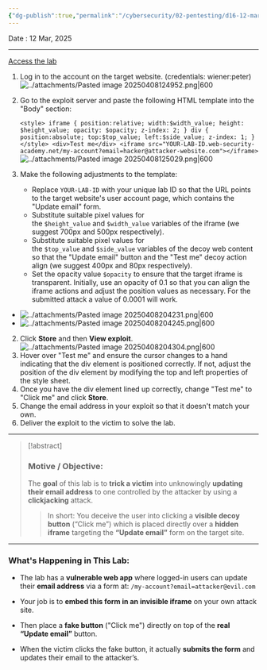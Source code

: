 ```yaml
---
{"dg-publish":true,"permalink":"/cybersecurity/02-pentesting/d16-12-mar/clickjacking-labs/lab2-clickjacking-with-form-input-data-prefilled-from-a-url-paramet/"}
---
```


Date : 12 Mar, 2025

---
[Access the lab](https://portswigger.net/web-security/clickjacking/lab-prefilled-form-input)

1. Log in to the account on the target website. (credentials: wiener:peter)
![../attachments/Pasted image 20250408124952.png|600](/img/user/Cybersecurity/02_Pentesting/D16_12%20Mar/attachments/Pasted%20image%2020250408124952.png)

2. Go to the exploit server and paste the following HTML template into the "Body" section:
    
    `<style> iframe { position:relative; width:$width_value; height: $height_value; opacity: $opacity; z-index: 2; } div { position:absolute; top:$top_value; left:$side_value; z-index: 1; } </style> <div>Test me</div> <iframe src="YOUR-LAB-ID.web-security-academy.net/my-account?email=hacker@attacker-website.com"></iframe>`
    ![../attachments/Pasted image 20250408125029.png|600](/img/user/Cybersecurity/02_Pentesting/D16_12%20Mar/attachments/Pasted%20image%2020250408125029.png)
    
3. Make the following adjustments to the template:
    - Replace `YOUR-LAB-ID` with your unique lab ID so that the URL points to the target website's user account page, which contains the "Update email" form.
    - Substitute suitable pixel values for the `$height_value` and `$width_value` variables of the iframe (we suggest 700px and 500px respectively).
    - Substitute suitable pixel values for the `$top_value` and `$side_value` variables of the decoy web content so that the "Update email" button and the "Test me" decoy action align (we suggest 400px and 80px respectively).
    - Set the opacity value `$opacity` to ensure that the target iframe is transparent. Initially, use an opacity of 0.1 so that you can align the iframe actions and adjust the position values as necessary. For the submitted attack a value of 0.0001 will work.
- ![../attachments/Pasted image 20250408204231.png|600](/img/user/Cybersecurity/02_Pentesting/D16_12%20Mar/attachments/Pasted%20image%2020250408204231.png)
- ![../attachments/Pasted image 20250408204245.png|600](/img/user/Cybersecurity/02_Pentesting/D16_12%20Mar/attachments/Pasted%20image%2020250408204245.png)
2. Click **Store** and then **View exploit**.
![../attachments/Pasted image 20250408204304.png|600](/img/user/Cybersecurity/02_Pentesting/D16_12%20Mar/attachments/Pasted%20image%2020250408204304.png)
3. Hover over "Test me" and ensure the cursor changes to a hand indicating that the div element is positioned correctly. If not, adjust the position of the div element by modifying the top and left properties of the style sheet.
4. Once you have the div element lined up correctly, change "Test me" to "Click me" and click **Store**.
5. Change the email address in your exploit so that it doesn't match your own.
6. Deliver the exploit to the victim to solve the lab.

---

> [!abstract]
> ### **Motive / Objective:**
> 
> The **goal** of this lab is to **trick a victim** into unknowingly **updating their email address** to one controlled by the attacker by using a **clickjacking** attack.
> 
> > In short: You deceive the user into clicking a **visible decoy button** (“Click me”) which is placed directly over a **hidden iframe** targeting the **“Update email”** form on the target site.

---
### **What's Happening in This Lab:**

- The lab has a **vulnerable web app** where logged-in users can update their **email address** via a form at:
    `/my-account?email=attacker@evil.com`
       
- Your job is to **embed this form in an invisible iframe** on your own attack site.
- Then place a **fake button** ("Click me") directly on top of the **real “Update email”** button.
- When the victim clicks the fake button, it actually **submits the form** and updates their email to the attacker’s.


